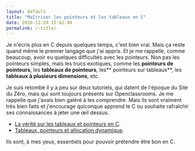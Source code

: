 ```yaml
---
layout: default
title: "Maîtriser les pointeurs et les tableaux en C"
date: 2016-12-29 15:42:49
permalink: /:title/
---
```

Je n'écris plus en C depuis quelques temps, c'est bien vrai. Mais ça reste quand même le premier langage que j'ai appris. Et je me rappelle, comme beaucoup, avoir eu quelques difficultés avec les pointeurs. Non pas les pointeurs simples, mais les trucs exotiques, comme les **pointeurs de pointeurs**, les **tableaux de pointeurs**, les** pointeurs sur tableaux**, les **tableaux à plusieurs dimensions**, etc.

<!--excerpt-->

Je suis retombé il y a peu sur deux tutoriels, qui datent de l'époque du Site du Zéro, mais qui sont toujours présents sur Openclassrooms. Je me rappelle que j'avais bien galéré à les comprendre. Mais ils sont vraiment très bien faits et j'encourage quiconque apprend le C ou souhaite rafraîchir ses connaissances à jeter une œil dessus.

*   [La vérité sur les tableaux et pointeurs en C](https://openclassrooms.com/courses/la-verite-sur-les-tableaux-et-pointeurs-en-c).
*   [Tableaux, pointeurs et allocation dynamique](https://openclassrooms.com/courses/tableaux-pointeurs-et-allocation-dynamique).

Ils sont, à mes yeux, essentiels pour pouvoir prétendre être bon en C.